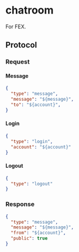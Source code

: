 # chatroom

For FEX.

## Protocol

### Request

#### Message
```json
{
  "type": "message",
  "message": "${message}",
  "to": "${account}",
}
```

#### Login

```json
{
  "type": "login",
  "account": "${account}"
}
```

#### Logout
```json
{
  "type": "logout"
}
```

### Response
```json
{
  "type": "message",
  "message": "${message}",
  "from": "${account}",
  "public": true
}
```
